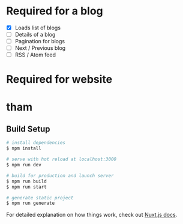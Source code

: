 # Required for a blog
- [x] Loads list of blogs
- [ ] Details of a blog
- [ ] Pagination for blogs
- [ ] Next / Previous blog
- [ ] RSS / Atom feed 

# Required for website

# tham

## Build Setup

```bash
# install dependencies
$ npm install

# serve with hot reload at localhost:3000
$ npm run dev

# build for production and launch server
$ npm run build
$ npm run start

# generate static project
$ npm run generate
```

For detailed explanation on how things work, check out [Nuxt.js docs](https://nuxtjs.org).
